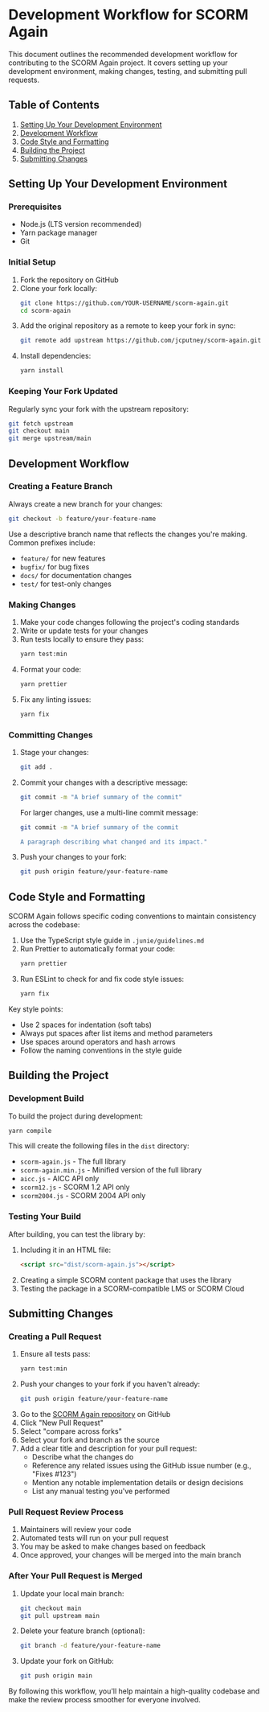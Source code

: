 # Development Workflow for SCORM Again

This document outlines the recommended development workflow for contributing to the SCORM Again project. It covers
setting up your development environment, making changes, testing, and submitting pull requests.

## Table of Contents

1. [Setting Up Your Development Environment](#setting-up-your-development-environment)
2. [Development Workflow](#development-workflow)
3. [Code Style and Formatting](#code-style-and-formatting)
4. [Building the Project](#building-the-project)
5. [Submitting Changes](#submitting-changes)

## Setting Up Your Development Environment

### Prerequisites

- Node.js (LTS version recommended)
- Yarn package manager
- Git

### Initial Setup

1. Fork the repository on GitHub
2. Clone your fork locally:
   ```bash
   git clone https://github.com/YOUR-USERNAME/scorm-again.git
   cd scorm-again
   ```
3. Add the original repository as a remote to keep your fork in sync:
   ```bash
   git remote add upstream https://github.com/jcputney/scorm-again.git
   ```
4. Install dependencies:
   ```bash
   yarn install
   ```

### Keeping Your Fork Updated

Regularly sync your fork with the upstream repository:

```bash
git fetch upstream
git checkout main
git merge upstream/main
```

## Development Workflow

### Creating a Feature Branch

Always create a new branch for your changes:

```bash
git checkout -b feature/your-feature-name
```

Use a descriptive branch name that reflects the changes you're making. Common prefixes include:

- `feature/` for new features
- `bugfix/` for bug fixes
- `docs/` for documentation changes
- `test/` for test-only changes

### Making Changes

1. Make your code changes following the project's coding standards
2. Write or update tests for your changes
3. Run tests locally to ensure they pass:
   ```bash
   yarn test:min
   ```
4. Format your code:
   ```bash
   yarn prettier
   ```
5. Fix any linting issues:
   ```bash
   yarn fix
   ```

### Committing Changes

1. Stage your changes:
   ```bash
   git add .
   ```
2. Commit your changes with a descriptive message:
   ```bash
   git commit -m "A brief summary of the commit"
   ```
   For larger changes, use a multi-line commit message:
   ```bash
   git commit -m "A brief summary of the commit
   
   A paragraph describing what changed and its impact."
   ```
3. Push your changes to your fork:
   ```bash
   git push origin feature/your-feature-name
   ```

## Code Style and Formatting

SCORM Again follows specific coding conventions to maintain consistency across the codebase:

1. Use the TypeScript style guide in `.junie/guidelines.md`
2. Run Prettier to automatically format your code:
   ```bash
   yarn prettier
   ```
3. Run ESLint to check for and fix code style issues:
   ```bash
   yarn fix
   ```

Key style points:

- Use 2 spaces for indentation (soft tabs)
- Always put spaces after list items and method parameters
- Use spaces around operators and hash arrows
- Follow the naming conventions in the style guide

## Building the Project

### Development Build

To build the project during development:

```bash
yarn compile
```

This will create the following files in the `dist` directory:

- `scorm-again.js` - The full library
- `scorm-again.min.js` - Minified version of the full library
- `aicc.js` - AICC API only
- `scorm12.js` - SCORM 1.2 API only
- `scorm2004.js` - SCORM 2004 API only

### Testing Your Build

After building, you can test the library by:

1. Including it in an HTML file:
   ```html
   <script src="dist/scorm-again.js"></script>
   ```
2. Creating a simple SCORM content package that uses the library
3. Testing the package in a SCORM-compatible LMS or SCORM Cloud

## Submitting Changes

### Creating a Pull Request

1. Ensure all tests pass:
   ```bash
   yarn test:min
   ```
2. Push your changes to your fork if you haven't already:
   ```bash
   git push origin feature/your-feature-name
   ```
3. Go to the [SCORM Again repository](https://github.com/jcputney/scorm-again) on GitHub
4. Click "New Pull Request"
5. Select "compare across forks"
6. Select your fork and branch as the source
7. Add a clear title and description for your pull request:
    - Describe what the changes do
    - Reference any related issues using the GitHub issue number (e.g., "Fixes #123")
    - Mention any notable implementation details or design decisions
    - List any manual testing you've performed

### Pull Request Review Process

1. Maintainers will review your code
2. Automated tests will run on your pull request
3. You may be asked to make changes based on feedback
4. Once approved, your changes will be merged into the main branch

### After Your Pull Request is Merged

1. Update your local main branch:
   ```bash
   git checkout main
   git pull upstream main
   ```
2. Delete your feature branch (optional):
   ```bash
   git branch -d feature/your-feature-name
   ```
3. Update your fork on GitHub:
   ```bash
   git push origin main
   ```

By following this workflow, you'll help maintain a high-quality codebase and make the review process smoother for
everyone involved.